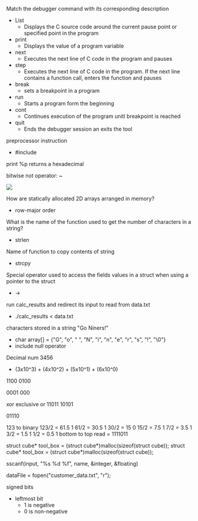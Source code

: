 Match the debugger command with its corresponding description
 - List
	 - Displays the C source code around the current pause point or specified point in the program
- print
	- Displays the value of a program variable
- next
	- Executes the next line of C code in the program and pauses
- step
	- Executes the next line of C code in the program. If the next line contains a function call, enters the function and pauses 
- break
	- sets a breakpoint in a program
- run
	- Starts a program form the beginning
- cont
	- Continues execution of the program unitl breakpoint is reached
- quit
	- Ends the debugger session an exits the tool

preprocessor instruction 
 - \#include

print %p returns a hexadecimal

bitwise not operator: ~


![](Pasted%20image%2020231026214115.png)


How are statically allocated 2D arrays arranged in memory?
 - row-major order

What is the name of the function used to get the number of characters in a string?
 - strlen

Name of function to copy contents of string 
 - strcpy

Special operator used to access the fields values in a struct when using a pointer to the struct 
 - ->

run calc_results and redirect its input to read from data.txt 
 - ./calc_results < data.txt

characters stored in a string "Go Niners!"
 - char array[] = {"G", "o", " ", "N", "i", "n", "e", "r", "s", "!", "\\0"}
 - include null operator

Decimal num 3456
 - (3x10^3) + (4x10^2) + (5x10^1) + (6x10^0)

1100
0100

0001 000

xor
	exclusive or
11011
10101

01110


123 to binary 
123/2 = 61.5 1
61/2 = 30.5 1
30/2 = 15 0
15/2 = 7.5 1
7/2 = 3.5 1
3/2 = 1.5 1
1/2 = 0.5 1
bottom to top read
= 1111011


struct cube* tool_box = (struct cube*)malloc(sizeof(struct cube));
struct cube* tool_box = (struct cube*)malloc(sizeof(struct cube));

sscanf(input, "%s %d %f", name, &integer, &floating)

dataFile = fopen("customer_data.txt", "r");

signed bits 
 - leftmost bit 
	 - 1 is negative 
	 - 0 is non-negative 









